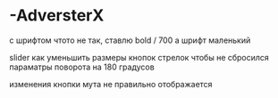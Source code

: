 # -AdversterX
c шрифтом чтото не так, ставлю bold / 700 а шрифт маленький

slider как уменьшить размеры кнопок стрелок чтобы не сбросился параматры поворота на 180 градусов

изменения кнопки мута не правильно отображается